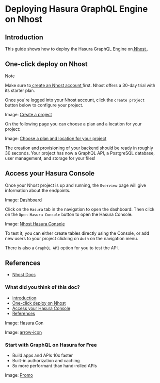 # Deploying Hasura GraphQL Engine on Nhost

## Introduction​

This guide shows how to deploy the Hasura GraphQL Engine on[ Nhost ](https://nhost.io).

## One-click deploy on Nhost​

Note

Make sure to[ create an Nhost account ](https://nhost.io/register)first. Nhost offers a 30-day trial with its starter
plan.

Once you're logged into your Nhost account, click the `create project` button below to configure your project.

Image: [ Create a project ](https://hasura.io/docs/assets/images/create-project-nhost-6501c59e33cffc935ee50162fde5c595.png)

On the following page you can choose a plan and a location for your project:

Image: [ Choose a plan and location for your project ](https://hasura.io/docs/assets/images/choose-plan-nhost-99c6e4afe54fde395e1af6bd944f1342.png)

The creation and provisioning of your backend should be ready in roughly 30 seconds. Your project has now a GraphQL API,
a PostgreSQL database, user management, and storage for your files!

## Access your Hasura Console​

Once your Nhost project is up and running, the `Overview` page will give information about the endpoints.

Image: [ Dashboard ](https://hasura.io/docs/assets/images/nhost-dashboard-35640f17d471283dc4ce4826be14ddaf.png)

Click on the `Hasura` tab in the navigation to open the dashboard. Then click on the `Open Hasura Console` button to
open the Hasura Console.

Image: [ Nhost Hasura Console ](https://hasura.io/docs/assets/images/nhost-hasura-console-98a1eb35ebd7581bcc83f643179f68f3.png)

To test it, you can either create tables directly using the Console, or add new users to your project clicking on `Auth` on the navigation menu.

There is also a `GraphQL API` option for you to test the API.

## References​

- [ Nhost Docs ](https://docs.nhost.io/)


### What did you think of this doc?

- [ Introduction ](https://hasura.io/docs/latest/deployment/deployment-guides/nhost-one-click/#introduction)
- [ One-click deploy on Nhost ](https://hasura.io/docs/latest/deployment/deployment-guides/nhost-one-click/#one-click-deploy-on-nhost)
- [ Access your Hasura Console ](https://hasura.io/docs/latest/deployment/deployment-guides/nhost-one-click/#access-your-hasura-console)
- [ References ](https://hasura.io/docs/latest/deployment/deployment-guides/nhost-one-click/#references)


Image: [ Hasura Con ](https://res.cloudinary.com/dh8fp23nd/image/upload/v1686154570/hasura-con-2023/has-con-light-date_r2a2ud.png)

Image: [ arrow-icon ](https://res.cloudinary.com/dh8fp23nd/image/upload/v1683723549/main-web/chevron-right_ldbi7d.png)

### Start with GraphQL on Hasura for Free

- Build apps and APIs 10x faster
- Built-in authorization and caching
- 8x more performant than hand-rolled APIs


Image: [ Promo ](https://hasura.io/docs/assets/images/hasura-free-ff60e409244e0ea12b5a3045d1a9096b.png)